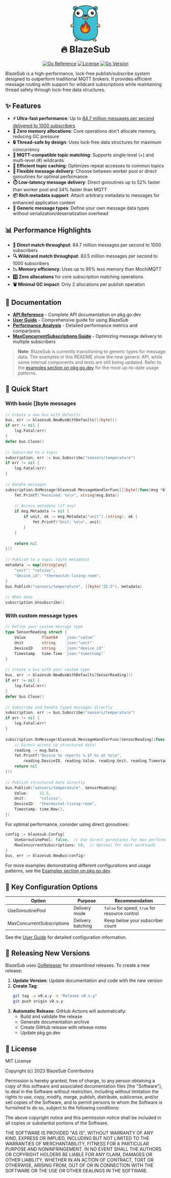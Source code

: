 <h1 align="center"><img src="logo.png" width="96" /><br />🔥 BlazeSub</h1>

<p align="center">
  <a href="https://pkg.go.dev/github.com/NSXBet/blazesub"><img src="https://pkg.go.dev/badge/github.com/NSXBet/blazesub.svg" alt="Go Reference"></a>
  <a href="https://github.com/NSXBet/blazesub/blob/main/LICENSE"><img src="https://img.shields.io/github/license/NSXBet/blazesub" alt="License"></a>
  <a href="https://github.com/NSXBet/blazesub/blob/main/go.mod"><img src="https://img.shields.io/github/go-mod/go-version/NSXBet/blazesub" alt="Go Version"></a>
</p>

BlazeSub is a high-performance, lock-free publish/subscribe system designed to outperform traditional MQTT brokers. It provides efficient message routing with support for wildcard subscriptions while maintaining thread safety through lock-free data structures.

## ✨ Features

- **⚡ Ultra-fast performance**: Up to [84.7 million messages per second delivered to 1000 subscribers](PERFORMANCE.md)
- **🧠 Zero memory allocations**: Core operations don't allocate memory, reducing GC pressure
- **🔒 Thread-safe by design**: Uses lock-free data structures for maximum concurrency
- **🌳 MQTT-compatible topic matching**: Supports single-level (+) and multi-level (#) wildcards
- **🚀 Efficient topic caching**: Optimizes repeat accesses to common topics
- **🔄 Flexible message delivery**: Choose between worker pool or direct goroutines for optimal performance
- **⏱️ Low-latency message delivery**: Direct goroutines up to 52% faster than worker pool and 34% faster than MQTT
- **📦 Rich metadata support**: Attach arbitrary metadata to messages for enhanced application context
- **🧩 Generic message types**: Define your own message data types without serialization/deserialization overhead

## 📊 Performance Highlights

- **💯 Direct match throughput**: 84.7 million messages per second to 1000 subscribers
- **🔍 Wildcard match throughput**: 83.5 million messages per second to 1000 subscribers
- **📉 Memory efficiency**: Uses up to 95% less memory than MochiMQTT
- **0️⃣ Zero allocations** for core subscription matching operations
- **🗑️ Minimal GC impact**: Only 2 allocations per publish operation

## 📘 Documentation

- [**API Reference**](https://pkg.go.dev/github.com/NSXBet/blazesub) - Complete API documentation on pkg.go.dev
- [**User Guide**](USER_GUIDE.md) - Comprehensive guide for using BlazeSub
- [**Performance Analysis**](PERFORMANCE.md) - Detailed performance metrics and comparisons
- [**MaxConcurrentSubscriptions Guide**](USER_GUIDE_MAX_CONCURRENT_SUBS.md) - Optimizing message delivery to multiple subscribers

> **Note**: BlazeSub is currently transitioning to generic types for message data. The examples in this README show the new generic API, while some internal components and tests are still being updated. Refer to the [examples section on pkg.go.dev](https://pkg.go.dev/github.com/NSXBet/blazesub#pkg-examples) for the most up-to-date usage patterns.

## 📝 Quick Start

### With basic []byte messages

```go
// Create a new bus with defaults
bus, err := blazesub.NewBusWithDefaults[[]byte]()
if err != nil {
    log.Fatal(err)
}
defer bus.Close()

// Subscribe to a topic
subscription, err := bus.Subscribe("sensors/temperature")
if err != nil {
    log.Fatal(err)
}

// Handle messages
subscription.OnMessage(blazesub.MessageHandlerFunc[[]byte](func(msg *blazesub.Message[[]byte]) error {
    fmt.Printf("Received: %s\n", string(msg.Data))

    // Access metadata (if any)
    if msg.Metadata != nil {
        if unit, ok := msg.Metadata["unit"].(string); ok {
            fmt.Printf("Unit: %s\n", unit)
        }
    }

    return nil
}))

// Publish to a topic (with metadata)
metadata := map[string]any{
    "unit": "celsius",
    "device_id": "thermostat-living-room",
}
bus.Publish("sensors/temperature", []byte("25.5"), metadata)

// When done
subscription.Unsubscribe()
```

### With custom message types

```go
// Define your custom message type
type SensorReading struct {
    Value       float64   `json:"value"`
    Unit        string    `json:"unit"`
    DeviceID    string    `json:"device_id"`
    Timestamp   time.Time `json:"timestamp"`
}

// Create a bus with your custom type
bus, err := blazesub.NewBusWithDefaults[SensorReading]()
if err != nil {
    log.Fatal(err)
}
defer bus.Close()

// Subscribe and handle typed messages directly
subscription, err := bus.Subscribe("sensors/temperature")
if err != nil {
    log.Fatal(err)
}

subscription.OnMessage(blazesub.MessageHandlerFunc[SensorReading](func(msg *blazesub.Message[SensorReading]) error {
    // Direct access to structured data!
    reading := msg.Data
    fmt.Printf("Device %s reports %.1f %s at %s\n",
        reading.DeviceID, reading.Value, reading.Unit, reading.Timestamp.Format(time.RFC3339))
    return nil
}))

// Publish structured data directly
bus.Publish("sensors/temperature", SensorReading{
    Value:     22.5,
    Unit:      "celsius",
    DeviceID:  "thermostat-living-room",
    Timestamp: time.Now(),
})
```

For optimal performance, consider using direct goroutines:

```go
config := blazesub.Config{
    UseGoroutinePool: false,  // Use direct goroutines for max performance
    MaxConcurrentSubscriptions: 50,  // Optimal for most workloads
}
bus, err := blazesub.NewBus(config)
```

For more examples demonstrating different configurations and usage patterns, see the [Examples section on pkg.go.dev](https://pkg.go.dev/github.com/NSXBet/blazesub#pkg-examples).

## 🔧 Key Configuration Options

| Option                     | Purpose           | Recommendation                                 |
| -------------------------- | ----------------- | ---------------------------------------------- |
| UseGoroutinePool           | Delivery mode     | `false` for speed, `true` for resource control |
| MaxConcurrentSubscriptions | Delivery batching | Keep below your subscriber count               |

See the [User Guide](USER_GUIDE.md) for detailed configuration information.

## 🚀 Releasing New Versions

BlazeSub uses [GoReleaser](https://goreleaser.com/) for streamlined releases. To create a new release:

1. **Update Version**: Update documentation and code with the new version
2. **Create Tag**:
   ```bash
   git tag -a v0.x.y -m "Release v0.x.y"
   git push origin v0.x.y
   ```
3. **Automatic Release**: GitHub Actions will automatically:
   - Build and validate the release
   - Generate documentation archive
   - Create GitHub release with release notes
   - Update pkg.go.dev

## 📄 License

MIT License

Copyright (c) 2023 BlazeSub Contributors

Permission is hereby granted, free of charge, to any person obtaining a copy
of this software and associated documentation files (the "Software"), to deal
in the Software without restriction, including without limitation the rights
to use, copy, modify, merge, publish, distribute, sublicense, and/or sell
copies of the Software, and to permit persons to whom the Software is
furnished to do so, subject to the following conditions:

The above copyright notice and this permission notice shall be included in all
copies or substantial portions of the Software.

THE SOFTWARE IS PROVIDED "AS IS", WITHOUT WARRANTY OF ANY KIND, EXPRESS OR
IMPLIED, INCLUDING BUT NOT LIMITED TO THE WARRANTIES OF MERCHANTABILITY,
FITNESS FOR A PARTICULAR PURPOSE AND NONINFRINGEMENT. IN NO EVENT SHALL THE
AUTHORS OR COPYRIGHT HOLDERS BE LIABLE FOR ANY CLAIM, DAMAGES OR OTHER
LIABILITY, WHETHER IN AN ACTION OF CONTRACT, TORT OR OTHERWISE, ARISING FROM,
OUT OF OR IN CONNECTION WITH THE SOFTWARE OR THE USE OR OTHER DEALINGS IN THE
SOFTWARE.
